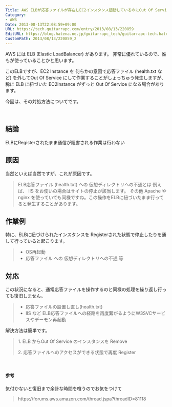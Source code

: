 ```yaml
---
Title: AWS ELBが応答ファイルが存在しEC2インスタンス起動しているのにOut Of Serviceとなる場合の対処
Category:
- AWS
Date: 2013-08-13T22:08:59+09:00
URL: https://tech.guitarrapc.com/entry/2013/08/13/220859
EditURL: https://blog.hatena.ne.jp/guitarrapc_tech/guitarrapc-tech.hatenablog.com/atom/entry/11696248318757675913
CustomPath: 2013/08/13/220859_2
---
```


<p>AWS には ELB (Elastic LoadBalancer) があります。 非常に優れているので、誰もが使っていることかと思います。</p>
<p>このELBですが、EC2 Instance を 何らかの意図で応答ファイル (health.txt など) を外してOut Of Service にして作業することがしょっちゅう発生しますが、稀に ELB に紐づいた EC2Instance がずっと Out Of Service になる場合があります。</p>
<p>今回は、その対処方法についてです。  </p>
<p><!-- more --> </p>
<h2>結論</h2>
<p>ELBにRegisterされたまま通信が阻害される作業は行わない</p>
<h2>原因</h2>
<p>当然といえば当然ですが、これが原因です。</p>
<blockquote>ELB応答ファイル (health.txt) への 仮想ディレクトリへの不通とは 例えば、 IIS をお使いの場合はサイトの停止が該当します。 その他 Apache や nginx を使っていても同様ですね。この操作をELBに紐づいたまま行ってると発生することがあります。</blockquote>
<h2>作業例</h2>
<p>特に、ELBに紐づけられたインスタンスを Registerされた状態で停止したりを通して行っていると起こります。</p>
<blockquote>
<ul>
<li>OS再起動</li>
<li>応答ファイル への 仮想ディレクトリへの不通 等</li>
</ul>
</blockquote>
<h2>対応</h2>
<p>この状況になると、通常応答ファイルを操作するのと同様の処理を繰り返し行っても復旧しません。</p>
<blockquote>
<ul>
<li>応答ファイルの設置し直し(health.txt)</li>
<li>IIS など ELB応答ファイルへの経路を再度繋がるようにW3SVCサービスやデーモン再起動</li>
</ul>
</blockquote>
<p>解決方法は簡単です。</p>
<blockquote>
<p>1. ELB からOut Of Service のインスタンスを Remove</p>
<p>2. 応答ファイルへのアクセスができる状態で再度 Register</p>
</blockquote>
<p> </p>
<h4><span style="line-height: 1.7;">参考</span></h4>
<p>気付かないと復旧まで余計な時間を喰うのでお気をつけて</p>
<blockquote>https://forums.aws.amazon.com/thread.jspa?threadID=81118</blockquote>
